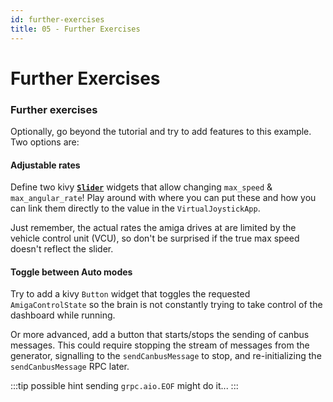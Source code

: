 ```yaml
---
id: further-exercises
title: 05 - Further Exercises
---
```

# Further Exercises

### Further exercises

Optionally, go beyond the tutorial and try to add features to this example.
Two options are:

#### Adjustable rates

Define two kivy [**`Slider`**](https://kivy.org/doc/stable/api-kivy.uix.slider.html) widgets that allow changing `max_speed` & `max_angular_rate`!
Play around with where you can put these and how you can link them directly to the value in the `VirtualJoystickApp`.

Just remember, the actual rates the amiga drives at are limited by the vehicle control unit (VCU), so don't be surprised if the true max speed doesn't reflect the slider.


#### Toggle between Auto modes

Try to add a kivy `Button` widget that toggles the requested `AmigaControlState` so the brain is not constantly trying to take control of the dashboard while running.

Or more advanced, add a button that starts/stops the sending of canbus messages.
This could require stopping the stream of messages from the generator, signalling to the `sendCanbusMessage` to stop, and re-initializing the `sendCanbusMessage` RPC later.

:::tip possible hint
sending `grpc.aio.EOF` might do it...
:::
